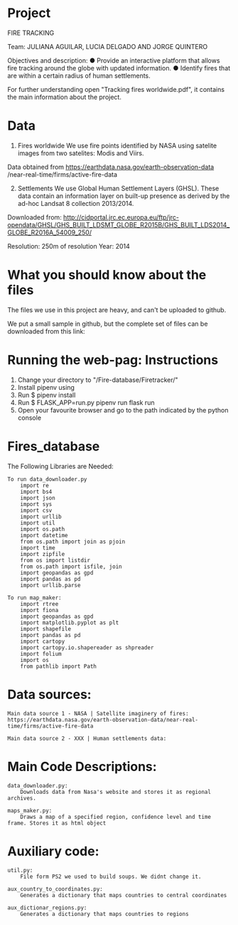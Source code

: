 # Project
FIRE TRACKING

Team: JULIANA AGUILAR, LUCIA DELGADO AND JORGE QUINTERO

Objectives and description: 
● Provide an interactive platform that allows fire tracking around
the globe with updated information.
● Identify fires that are within a certain radius of human
settlements.

For further understanding open "Tracking fires worldwide.pdf", it contains the main information about the project.  


# Data
1. Fires worldwide
We use fire points identified by NASA using satelite images
from two satelites: Modis and Viirs.

Data obtained from 
https://earthdata.nasa.gov/earth-observation-data
/near-real-time/firms/active-fire-data

2. Settlements
We use Global Human Settlement Layers (GHSL). These data contain an information layer on built-up 
presence as derived by the ad-hoc Landsat 8 collection 2013/2014. 

Downloaded from: 
   http://cidportal.jrc.ec.europa.eu/ftp/jrc-opendata/GHSL/GHS_BUILT_LDSMT_GLOBE_R2015B/GHS_BUILT_LDS2014_GLOBE_R2016A_54009_250/

Resolution: 250m of resolution
Year: 2014


# What you should know about the files
The files we use in this project are heavy, and can't be uploaded to github.

We put a small sample in github, but the complete set of files can be downloaded from this link:


# Running the web-pag: Instructions
1. Change your directory to "/Fire-database/Firetracker/" 
2. Install pipenv using
2. Run $ pipenv install
3. Run $ FLASK_APP=run.py pipenv run flask run
4. Open your favourite browser and go to the path indicated by the python console



# Fires_database

The Following Libraries are Needed:

	To run data_downloader.py
		import re
		import bs4
		import json
		import sys
		import csv
		import urllib
		import util
		import os.path
		import datetime
		from os.path import join as pjoin
		import time
		import zipfile
		from os import listdir
		from os.path import isfile, join
		import geopandas as gpd
		import pandas as pd
		import urllib.parse

	To run map_maker:
		import rtree
		import fiona
		import geopandas as gpd
		import matplotlib.pyplot as plt
		import shapefile
		import pandas as pd
		import cartopy
		import cartopy.io.shapereader as shpreader
		import folium
		import os
		from pathlib import Path


# Data sources:

	Main data source 1 - NASA | Satellite imaginery of fires: https://earthdata.nasa.gov/earth-observation-data/near-real-time/firms/active-fire-data

	Main data source 2 - XXX | Human settlements data: 


# Main Code Descriptions:

	data_downloader.py:
		Downloads data from Nasa's website and stores it as regional archives.

	maps_maker.py: 
		Draws a map of a specified region, confidence level and time frame. Stores it as html object

# Auxiliary code:

	util.py: 
		File form PS2 we used to build soups. We didnt change it.

	aux_country_to_coordinates.py:
		Generates a dictionary that maps countries to central coordinates
	
	aux_dictionar_regions.py:
		Generates a dictionary that maps countries to regions



